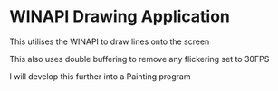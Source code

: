 # WINAPI Drawing Application


This utilises the WINAPI to draw lines onto the screen

This also uses double buffering to remove any flickering set to 30FPS

I will develop this further into a Painting program
